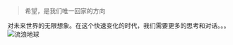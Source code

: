 > 希望，是我们唯一回家的方向

对未来世界的无限想象。在这个快速变化的时代，我们需要更多的思考和对话。。。
![流浪地球](https://github.com/user-attachments/assets/8a6ebc1c-1229-4c5e-8140-c0e2260b00a5)

